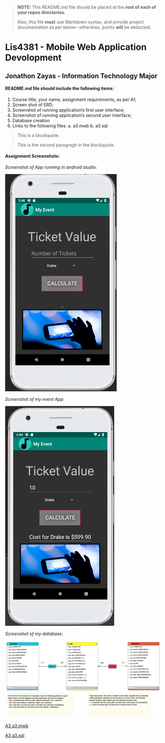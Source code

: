 > **NOTE:** This README.md file should be placed at the **root of each of your repos directories.**
>
>Also, this file **must** use Markdown syntax, and provide project documentation as per below--otherwise, points **will** be deducted.
>
# Lis4381 - Mobile Web Application Devolopment

## Jonathon Zayas - Information Technology Major

#### README.md file should include the following items:

1. Course title, your name, assignment requirements, as per A1;
2. Screen shot of ERD;
3. Screenshot of running application’s first user interface;
4. Screenshot of running application’s second user interface;
5. Database creation
6. Links to the following files:
 a. a3.mwb
 b. a3.sql

	
> This is a blockquote.
>
> This is the second paragragh in the blockquote.
>

	
#### Assignment Screenshots:

*Screenshot of App running in android studio*:

![My Event](img/app.png)

*Screenshot of my event App*:

![My Event Calculation](img/app2.png)

*Screenshot of my database*:

![My database image](img/a3.png)

[A3 a3.mwb](a3/a3.mwb "My A3 Database file")

[A3 a3.sql](a3/a3.sql "My A3 sql file")

